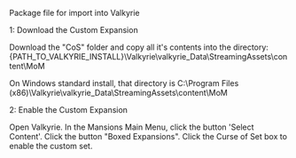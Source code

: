 Package file for import into Valkyrie

1: Download the Custom Expansion

Download the "CoS" folder and copy all it's contents into the directory:{PATH_TO_VALKYRIE_INSTALL}\Valkyrie\valkyrie_Data\StreamingAssets\content\MoM

On Windows standard install, that directory is C:\Program Files (x86)\Valkyrie\valkyrie_Data\StreamingAssets\content\MoM


2: Enable the Custom Expansion

Open Valkyrie.
In the Mansions Main Menu, click the button 'Select Content'.
Click the button "Boxed Expansions".
Click the Curse of Set box to enable the custom set.
